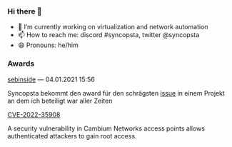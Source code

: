### Hi there 👋

- 🔭 I’m currently working on virtualization and network automation
- 📫 How to reach me: discord #syncopsta, twitter @syncopsta
- 😄 Pronouns: he/him




### Awards
[sebinside](https://github.com/sebinside) — 04.01.2021 15:56

Syncopsta bekommt den award für den schrägsten [issue](https://github.com/codeoverflow-org/nodecg-io/issues/157) in einem Projekt an dem ich beteiligt war aller Zeiten 

[CVE-2022-35908](https://cve.mitre.org/cgi-bin/cvename.cgi?name=CVE-2022-35908)

A security vulnerability in Cambium Networks access points allows authenticated attackers to gain root access.
<!--
**syncopsta/syncopsta** is a ✨ _special_ ✨ repository because its `README.md` (this file) appears on your GitHub profile.

Here are some ideas to get you started:

- 🔭 I’m currently working on ...
- 🌱 I’m currently learning ...
- 👯 I’m looking to collaborate on ...
- 🤔 I’m looking for help with ...
- 💬 Ask me about ...
- 📫 How to reach me: ...
- 😄 Pronouns: ...
- ⚡ Fun fact: ...
-->
